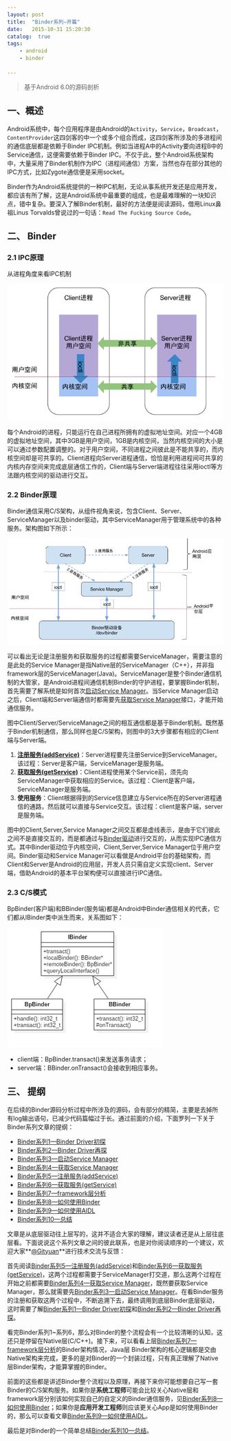 ```yaml
---
layout: post
title:  "Binder系列—开篇"
date:   2015-10-31 15:20:30
catalog:  true
tags:
    - android
    - binder

---
```



> 基于Android 6.0的源码剖析

## 一、概述
Android系统中，每个应用程序是由Android的`Activity`，`Service`，`Broadcast`，`ContentProvider`这四剑客的中一个或多个组合而成，这四剑客所涉及的多进程间的通信底层都是依赖于Binder IPC机制。例如当进程A中的Activity要向进程B中的Service通信，这便需要依赖于Binder IPC。不仅于此，整个Android系统架构中，大量采用了Binder机制作为IPC（进程间通信）方案，当然也存在部分其他的IPC方式，比如Zygote通信便是采用socket。

Binder作为Android系统提供的一种IPC机制，无论从事系统开发还是应用开发，都应该有所了解，这是Android系统中最重要的组成，也是最难理解的一块知识点，错中复杂。要深入了解Binder机制，最好的方法便是阅读源码，借用Linux鼻祖Linus Torvalds曾说过的一句话：`Read The Fucking Source Code`。

## 二、 Binder


### 2.1 IPC原理

从进程角度来看IPC机制

![binder_interprocess_communication](/images/binder/prepare/binder_interprocess_communication.png)

每个Android的进程，只能运行在自己进程所拥有的虚拟地址空间。对应一个4GB的虚拟地址空间，其中3GB是用户空间，1GB是内核空间，当然内核空间的大小是可以通过参数配置调整的。对于用户空间，不同进程之间彼此是不能共享的，而内核空间却是可共享的。Client进程向Server进程通信，恰恰是利用进程间可共享的内核内存空间来完成底层通信工作的，Client端与Server端进程往往采用ioctl等方法跟内核空间的驱动进行交互。

### 2.2 Binder原理

Binder通信采用C/S架构，从组件视角来说，包含Client、Server、ServiceManager以及binder驱动，其中ServiceManager用于管理系统中的各种服务。架构图如下所示：

![ServiceManager](/images/binder/prepare/IPC-Binder.jpg)

可以看出无论是注册服务和获取服务的过程都需要ServiceManager，需要注意的是此处的Service Manager是指Native层的ServiceManager（C++），并非指framework层的ServiceManager(Java)。ServiceManager是整个Binder通信机制的大管家，是Android进程间通信机制Binder的守护进程，要掌握Binder机制，首先需要了解系统是如何首次[启动Service Manager](http://gityuan.com/2015/11/07/binder-start-sm/)。当Service Manager启动之后，Client端和Server端通信时都需要先[获取Service Manager](http://gityuan.com/2015/11/08/binder-get-sm/)接口，才能开始通信服务。  

图中Client/Server/ServiceManage之间的相互通信都是基于Binder机制。既然基于Binder机制通信，那么同样也是C/S架构，则图中的3大步骤都有相应的Client端与Server端。

1. **[注册服务(addService)](http://gityuan.com/2015/11/14/binder-add-service/)**：Server进程要先注册Service到ServiceManager。该过程：Server是客户端，ServiceManager是服务端。
2. **[获取服务(getService)](http://gityuan.com/2015/11/15/binder-get-service/)**：Client进程使用某个Service前，须先向ServiceManager中获取相应的Service。该过程：Client是客户端，ServiceManager是服务端。
3. **使用服务**：Client根据得到的Service信息建立与Service所在的Server进程通信的通路，然后就可以直接与Service交互。该过程：client是客户端，server是服务端。 

图中的Client,Server,Service Manager之间交互都是虚线表示，是由于它们彼此之间不是直接交互的，而是都通过与[Binder驱动](http://gityuan.com/2015/11/01/binder-driver/)进行交互的，从而实现IPC通信方式。其中Binder驱动位于内核空间，Client,Server,Service Manager位于用户空间。Binder驱动和Service Manager可以看做是Android平台的基础架构，而Client和Server是Android的应用层，开发人员只需自定义实现client、Server端，借助Android的基本平台架构便可以直接进行IPC通信。

### 2.3 C/S模式

BpBinder(客户端)和BBinder(服务端)都是Android中Binder通信相关的代表，它们都从IBinder类中派生而来，关系图如下：  

![Binder关系图](/images/binder/prepare/Ibinder_classes.jpg)

- client端：BpBinder.transact()来发送事务请求；
- server端：BBinder.onTransact()会接收到相应事务。


## 三、 提纲

在后续的Binder源码分析过程中所涉及的源码，会有部分的精简，主要是去掉所有log输出语句，已减少代码篇幅过于长。通过前面的介绍，下面罗列一下关于Binder系列文章的提纲：

- [Binder系列1—Binder Driver初探](http://gityuan.com/2015/11/01/binder-driver/)
- [Binder系列2—Binder Driver再探](http://gityuan.com/2015/11/02/binder-driver-2/)
- [Binder系列3—启动Service Manager](http://gityuan.com/2015/11/07/binder-start-sm/)
- [Binder系列4—获取Service Manager](http://gityuan.com/2015/11/08/binder-get-sm/)
- [Binder系列5—注册服务(addService)](http://gityuan.com/2015/11/14/binder-add-service/)
- [Binder系列6—获取服务(getService)](http://gityuan.com/2015/11/15/binder-get-service/)
- [Binder系列7—framework层分析](http://gityuan.com/2015/11/21/binder-framework/)
- [Binder系列8—如何使用Binder](http://gityuan.com/2015/11/22/binder-use/)
- [Binder系列9—如何使用AIDL](http://gityuan.com/2015/11/23/binder-aidl/)
- [Binder系列10—总结](http://gityuan.com/2015/11/28/binder-summary/)

文章是从底层驱动往上层写的，这并不适合大家的理解，建议读者还是从上层往底层看。下面说说这个系列文章之间的彼此联系，也是对你阅读顺序的一个建议，欢迎大家**[@Gityuan](http://weibo.com/gityuan)**进行技术交流与反馈：

首先阅读[Binder系列5—注册服务(addService)](http://gityuan.com/2015/11/14/binder-add-service/)和[Binder系列6—获取服务(getService)](http://gityuan.com/2015/11/15/binder-get-service/)，这两个过程都需要于ServiceManager打交道，那么这两个过程在开始之前都需要[Binder系列4—获取Service Manager](http://gityuan.com/2015/11/08/binder-get-sm/)，既然要获取Service Manager，那么就需要先[Binder系列3—启动Service Manager](http://gityuan.com/2015/11/07/binder-start-sm/)。在看Binder服务的注册和获取这两个过程中，不断追溯下去，最终调用到底层Binder底层驱动，这时需要了解[Binder系列1—Binder Driver初探](http://gityuan.com/2015/11/01/binder-driver/)和[Binder系列2—Binder Driver再探](http://gityuan.com/2015/11/02/binder-driver-2/)。

看完Binder系列1~系列6，那么对Binder的整个流程会有一个比较清晰的认知，这还只是停留在Native层(C/C++)。接下来，可以看看上层[Binder系列7—framework层分析](http://gityuan.com/2015/11/21/binder-framework/)的Binder架构情况，Java层 Binder架构的核心逻辑都是交由Native架构来完成，更多的是对Binder的一个封装过程，只有真正理解了Native层Binder架构，才能算掌握的Binder。

前面的这些都是讲述Binder整个流程以及原理，再接下来你可能想要自己写一套Binder的C/S架构服务。如果你是**系统工程师**可能会比较关心Native层和framework层分别该如何实现自己的自定义的Binder通信服务，见[Binder系列8—如何使用Binder](http://gityuan.com/2015/11/22/binder-use/)；如果你是**应用开发工程师**则应该更关心App是如何使用Binder的，那么可以查看文章[Binder系列9—如何使用AIDL](http://gityuan.com/2015/11/23/binder-aidl/)。

最后是对Binder的一个简单总结[Binder系列10—总结](http://gityuan.com/2015/11/28/binder-summary/)。

